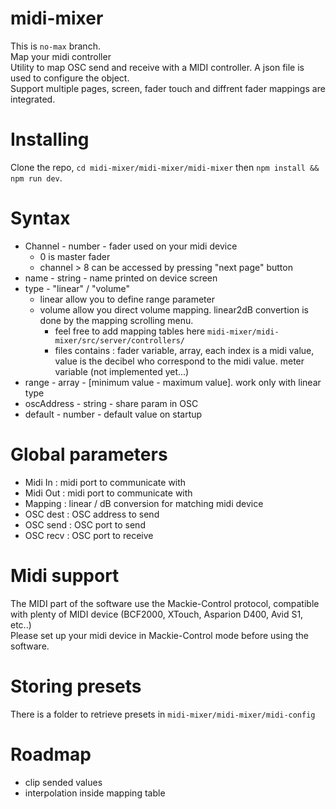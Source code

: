 # midi-mixer
This is `no-max` branch.  
Map your midi controller  
Utility to map OSC send and receive with a MIDI controller. A json file is used to configure the object.  
Support multiple pages, screen, fader touch and diffrent fader mappings are integrated.  

# Installing
Clone the repo, `cd midi-mixer/midi-mixer/midi-mixer` then `npm install && npm run dev`.  

# Syntax
- Channel - number - fader used on your midi device
  + 0 is master fader
  + channel > 8 can be accessed by pressing "next page" button
- name - string - name printed on device screen
- type - "linear" / "volume"
  + linear allow you to define range parameter
  + volume allow you direct volume mapping. linear2dB convertion is done by the mapping scrolling menu.
    * feel free to add mapping tables here `midi-mixer/midi-mixer/src/server/controllers/`
    * files contains : fader variable, array, each index is a midi value, value is the decibel who correspond to the midi value. meter variable (not implemented yet...)
- range - array - [minimum value - maximum value]. work only with linear type  
- oscAddress - string - share param in OSC
- default - number - default value on startup

# Global parameters
- Midi In : midi port to communicate with
- Midi Out : midi port to communicate with
- Mapping : linear / dB conversion for matching midi device
- OSC dest : OSC address to send 
- OSC send : OSC port to send
- OSC recv : OSC port to receive

# Midi support
The MIDI part of the software use the Mackie-Control protocol, compatible with plenty of MIDI device (BCF2000, XTouch, Asparion D400, Avid S1, etc..)  
Please set up your midi device in Mackie-Control mode before using the software.  

# Storing presets
There is a folder to retrieve presets in `midi-mixer/midi-mixer/midi-config` 

# Roadmap
* clip sended values  
* interpolation inside mapping table  
